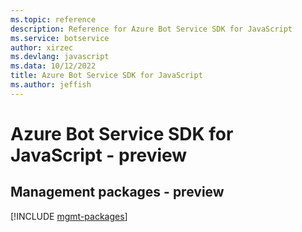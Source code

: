 ```yaml
---
ms.topic: reference
description: Reference for Azure Bot Service SDK for JavaScript
ms.service: botservice
author: xirzec
ms.devlang: javascript
ms.data: 10/12/2022
title: Azure Bot Service SDK for JavaScript
ms.author: jeffish
---
```

# Azure Bot Service SDK for JavaScript - preview

## Management packages - preview
[!INCLUDE [mgmt-packages](bot-service-mgmt-index.md)]